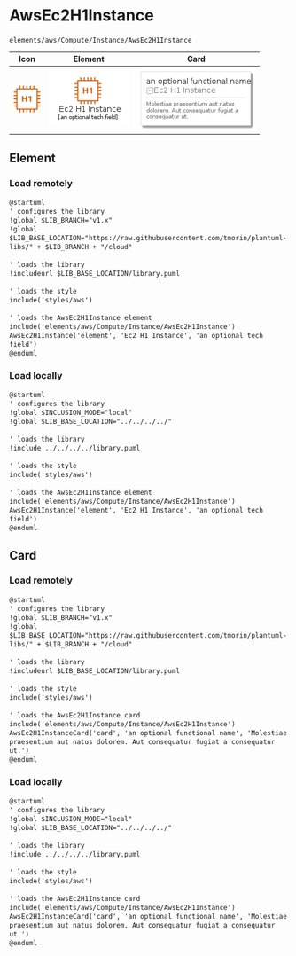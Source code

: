 # AwsEc2H1Instance
```text
elements/aws/Compute/Instance/AwsEc2H1Instance
```
| Icon | Element | Card |
| :-: | :-: | --- |
| ![AwsEc2H1Instance icon](../../../../icons/aws/Compute/Instance/AwsEc2H1Instance.png) | ![AwsEc2H1Instance element](AwsEc2H1Instance.element.png) | ![AwsEc2H1Instance card](AwsEc2H1Instance.card.png) |
## Element
### Load remotely
```plantuml
@startuml
' configures the library
!global $LIB_BRANCH="v1.x"
!global $LIB_BASE_LOCATION="https://raw.githubusercontent.com/tmorin/plantuml-libs/" + $LIB_BRANCH + "/cloud"

' loads the library
!includeurl $LIB_BASE_LOCATION/library.puml

' loads the style
include('styles/aws')

' loads the AwsEc2H1Instance element
include('elements/aws/Compute/Instance/AwsEc2H1Instance')
AwsEc2H1Instance('element', 'Ec2 H1 Instance', 'an optional tech field')
@enduml
```
### Load locally
```plantuml
@startuml
' configures the library
!global $INCLUSION_MODE="local"
!global $LIB_BASE_LOCATION="../../../../"

' loads the library
!include ../../../../library.puml

' loads the style
include('styles/aws')

' loads the AwsEc2H1Instance element
include('elements/aws/Compute/Instance/AwsEc2H1Instance')
AwsEc2H1Instance('element', 'Ec2 H1 Instance', 'an optional tech field')
@enduml
```
## Card
### Load remotely
```plantuml
@startuml
' configures the library
!global $LIB_BRANCH="v1.x"
!global $LIB_BASE_LOCATION="https://raw.githubusercontent.com/tmorin/plantuml-libs/" + $LIB_BRANCH + "/cloud"

' loads the library
!includeurl $LIB_BASE_LOCATION/library.puml

' loads the style
include('styles/aws')

' loads the AwsEc2H1Instance card
include('elements/aws/Compute/Instance/AwsEc2H1Instance')
AwsEc2H1InstanceCard('card', 'an optional functional name', 'Molestiae praesentium aut natus dolorem. Aut consequatur fugiat a consequatur ut.')
@enduml
```
### Load locally
```plantuml
@startuml
' configures the library
!global $INCLUSION_MODE="local"
!global $LIB_BASE_LOCATION="../../../../"

' loads the library
!include ../../../../library.puml

' loads the style
include('styles/aws')

' loads the AwsEc2H1Instance card
include('elements/aws/Compute/Instance/AwsEc2H1Instance')
AwsEc2H1InstanceCard('card', 'an optional functional name', 'Molestiae praesentium aut natus dolorem. Aut consequatur fugiat a consequatur ut.')
@enduml
```
